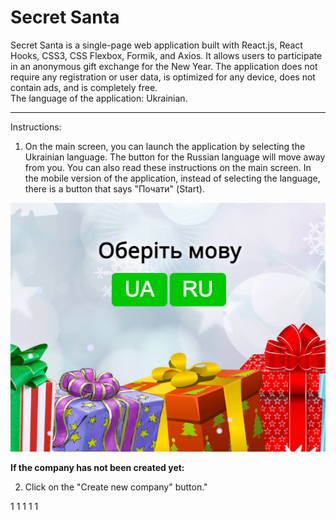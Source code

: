 # Secret Santa
Secret Santa is a single-page web application built with React.js, React Hooks, CSS3, CSS Flexbox, Formik, and Axios. It allows users to participate in an anonymous gift exchange for the New Year. The application does not require any registration or user data, is optimized for any device, does not contain ads, and is completely free.
<br>
The language of the application: Ukrainian.
***
Instructions:

1. On the main screen, you can launch the application by selecting the Ukrainian language. The button for the Russian language will move away from you. You can also read these instructions on the main screen.
In the mobile version of the application, instead of selecting the language, there is a button that says "Почати" (Start).<br>

![](https://github.com/maximaslov/secret-santa/blob/main/src/img/for-readme/1-1.png)

**If the company has not been created yet:**

2.  Click on the "Create new company" button." <br>

1[](https://github.com/maximaslov/secret-santa/blob/main/src/img/for-readme/1-3.png)
1[](https://github.com/maximaslov/secret-santa/blob/main/src/img/for-readme/1-2.png)
1[](https://github.com/maximaslov/secret-santa/blob/main/src/img/for-readme/1-2.png)
1[](https://github.com/maximaslov/secret-santa/blob/main/src/img/for-readme/1-2.png)
1[](https://github.com/maximaslov/secret-santa/blob/main/src/img/for-readme/1-2.png)
